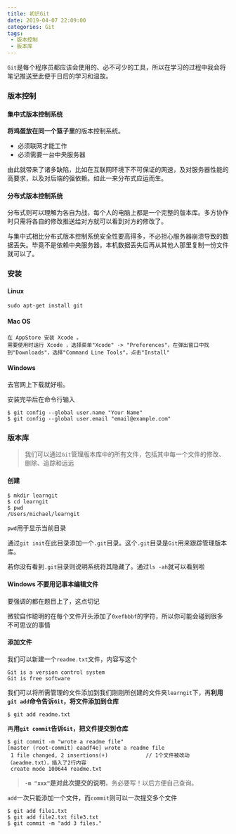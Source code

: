 ```yaml
---
title: 初识Git
date: 2019-04-07 22:09:00
categories: Git
tags: 
 - 版本控制
 - 版本库
---
```


`Git`是每个程序员都应该会使用的、必不可少的工具，所以在学习的过程中我会将笔记推送至此便于日后的学习和温故。

<!--more-->

### 版本控制

#### 集中式版本控制系统

**将鸡蛋放在同一个篮子里**的版本控制系统。

- 必须联网才能工作
- 必须需要一台中央服务器

由此就带来了诸多缺陷，比如在互联网环境下不可保证的网速，及对服务器性能的高要求，以及对后端的强依赖。如此一来分布式应运而生。

#### 分布式版本控制系统

分布式则可以理解为各自为战，每个人的电脑上都是一个完整的版本库。多方协作时只需将各自的修改推送给对方就可以看到对方的修改了。

与集中式相比分布式版本控制系统安全性要高得多，不必担心服务器崩溃导致的数据丢失。毕竟不是依赖中央服务器。本机数据丢失后再从其他人那里复制一份文件就可以了。

### 安装

#### Linux

```
sudo apt-get install git
```

#### Mac OS

```
在 AppStore 安装 Xcode 。
需要使用时运行 Xcode ，选择菜单"Xcode" -> "Preferences"，在弹出窗口中找到"Downloads"，选择"Command Line Tools"，点击"Install"
```

#### Windows

去官网上下载就好啦。

安装完毕后在命令行输入

```
$ git config --global user.name "Your Name"
$ git config --global user.email "email@example.com"
```

### 版本库

> 我们可以通过`Git`管理版本库中的所有文件，包括其中每一个文件的修改、删除、追踪和远远

#### 创建

```
$ mkdir learngit
$ cd learngit
$ pwd
/Users/michael/learngit
```

`pwd`用于显示当前目录

通过`git init`在此目录添加一个`.git`目录。这个`.git`目录是`Git`用来跟踪管理版本库。

若你没有看到`.git`目录则说明系统将其隐藏了。通过`ls -ah`就可以看到啦

#### Windows 不要用记事本编辑文件

要强调的都在题目上了，这点切记

微软自作聪明的在每个文件开头添加了`0xefbbbf`的字符，所以你可能会碰到很多不可思议的事情

#### 添加文件

我们可以新建一个`readme.txt`文件，内容写这个

```
Git is a version control system
Git is free software
```

我们可以将所需管理的文件添加到我们刚刚所创建的文件夹`learngit`下，再**利用`git add`命令告诉`Git`，将文件添加到仓库**

```
$ git add readme.txt
```

再**用`git commit`告诉`Git`，把文件提交到仓库**

```
$ git commit -m "wrote a readme file"
[master (root-commit) eaadf4e] wrote a readme file
 1 file changed, 2 insertions(+)			// 1个文件被改动（aeadme.txt），插入了2行内容
 create mode 100644 readme.txt
```

> **`-m "xxx"`是对此次提交的说明**，务必要写！以后方便自己查询。

`add`一次只能添加一个文件，而`commit`则可以一次提交多个文件

```
$ git add file1.txt
$ git add file2.txt file3.txt
$ git commit -m "add 3 files."
```